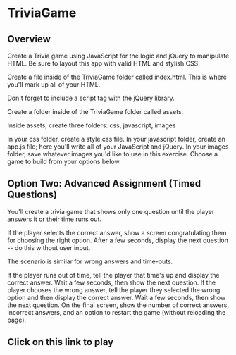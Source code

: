 # TriviaGame

## Overview

Create a Trivia game using JavaScript for the logic and jQuery to manipulate HTML. Be sure to layout this app with valid HTML and stylish CSS.

Create a file inside of the TriviaGame folder called index.html. This is where you'll mark up all of your HTML.

Don't forget to include a script tag with the jQuery library.

Create a folder inside of the TriviaGame folder called assets.

Inside assets, create three folders: css, javascript, images

In your css folder, create a style.css file.
In your javascript folder, create an app.js file; here you'll write all of your JavaScript and jQuery.
In your images folder, save whatever images you'd like to use in this exercise.
Choose a game to build from your options below.


## Option Two: Advanced Assignment (Timed Questions)

You'll create a trivia game that shows only one question until the player answers it or their time runs out.

If the player selects the correct answer, show a screen congratulating them for choosing the right option. After a few seconds, display the next question -- do this without user input.

The scenario is similar for wrong answers and time-outs.

If the player runs out of time, tell the player that time's up and display the correct answer. Wait a few seconds, then show the next question.
If the player chooses the wrong answer, tell the player they selected the wrong option and then display the correct answer. Wait a few seconds, then show the next question.
On the final screen, show the number of correct answers, incorrect answers, and an option to restart the game (without reloading the page).

## Click on this link to play 
